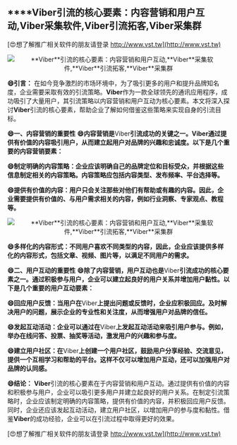 ## ****Viber**引流的核心要素：内容营销和用户互动,**Viber**采集软件,**Viber**引流拓客,**Viber**采集群**

[😍想了解推广相关软件的朋友请登录 http://www.vst.tw](http://www.vst.tw)

 <center><img src="https://vst.tw/MP4/tuiguang/png/4.png" alt="**Viber**引流的核心要素：内容营销和用户互动,**Viber**采集软件,**Viber**引流拓客,**Viber**采集群"></center>

**😄引言：**
在如今竞争激烈的市场环境中，为了吸引更多的用户和提升品牌知名度，企业需要采取有效的引流策略。**Viber**作为一款全球领先的通讯应用程序，成功吸引了大量用户，其引流策略以内容营销和用户互动为核心要素。本文将深入探讨**Viber**引流的核心要素，帮助企业了解如何借鉴这些策略来实现自身的引流目标。

**😄一、内容营销的重要性**
**😄内容营销是**Viber**引流成功的关键之一。**Viber**通过提供有价值的内容吸引用户，从而建立起用户对品牌的兴趣和忠诚度。以下是几个重要的内容营销要素：**

**😄制定明确的内容策略：企业应该明确自己的品牌定位和目标受众，并根据这些信息制定相关的内容策略。内容策略应包括内容类型、发布频率、平台选择等。**

**😄提供有价值的内容：用户只会关注那些对他们有帮助或有趣的内容。因此，企业需要提供有价值的、与用户需求相关的内容，例如行业洞察、专家观点、教程等。**

 <center><img src="https://vst.tw/MP4/tuiguang/png/3.png" alt="**Viber**引流的核心要素：内容营销和用户互动,**Viber**采集软件,**Viber**引流拓客,**Viber**采集群"></center>

**😄多样化的内容形式：不同用户喜欢不同类型的内容，因此，企业应该提供多样化的内容形式，包括文章、视频、图片等，以满足不同用户的需求。**

**😄二、用户互动的重要性**
**😄除了内容营销，用户互动也是**Viber**引流成功的核心要素之一。通过积极参与用户，企业可以建立起良好的用户关系并增加用户黏性。以下是几个重要的用户互动要素：**

**😄回应用户反馈：当用户在**Viber**上提出问题或反馈时，企业应积极回应。及时解决用户的问题，展示企业的专业性和关注度，从而增强用户对品牌的信任。**

**😄发起互动活动：企业可以通过在**Viber**上发起互动活动来吸引用户参与。例如，举办在线问答、投票、抽奖等活动，激发用户的兴趣和参与度。**

**😄建立用户社区：在**Viber**上创建一个用户社区，鼓励用户分享经验、交流意见，提供一个互相学习和帮助的平台。这样不仅可以增加用户互动，还可以加强用户对品牌的认同感。**

**😄结论：**
**Viber**引流的核心要素在于内容营销和用户互动。通过提供有价值的内容和积极参与用户，企业可以吸引更多用户并建立起良好的用户关系。在制定引流策略时，企业应该制定明确的内容策略，提供有价值的内容，并积极回应用户反馈。同时，企业还应该发起互动活动，建立用户社区，以增加用户的参与度和黏性。借鉴**Viber**的成功经验，企业可以在引流过程中取得更好的效果。

[😍想了解推广相关软件的朋友请登录 http://www.vst.tw](http://www.vst.tw)



